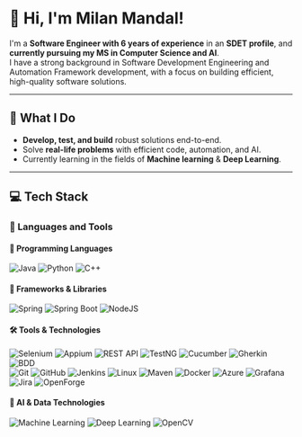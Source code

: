 # 👋 Hi, I'm Milan Mandal!

I'm a **Software Engineer with 6 years of experience** in an **SDET profile**, and **currently pursuing my MS in Computer Science and AI**.  
I have a strong background in Software Development Engineering and Automation Framework development, with a focus on building efficient, high-quality software solutions.

---

## 🚀 What I Do
- **Develop, test, and build** robust solutions end-to-end.  
- Solve **real-life problems** with efficient code, automation, and AI.  
- Currently learning in the fields of **Machine learning** & **Deep Learning**.

---

## 💻 Tech Stack

### 🧰 Languages and Tools

#### 🚀 Programming Languages  
![Java](https://img.shields.io/badge/Java-ED8B00?style=flat&logo=openjdk&logoColor=white)  ![Python](https://img.shields.io/badge/Python-3776AB?style=flat&logo=python&logoColor=white)  ![C++](https://img.shields.io/badge/C++-00599C?style=flat&logo=cplusplus&logoColor=white)  
#### 🔧 Frameworks & Libraries  
![Spring](https://img.shields.io/badge/Spring-6DB33F?style=flat&logo=spring&logoColor=white) ![Spring Boot](https://img.shields.io/badge/Spring%20Boot-6DB33F?style=flat&logo=springboot&logoColor=white)  ![NodeJS](https://img.shields.io/badge/Node.js-339933?style=flat&logo=node.js&logoColor=white)  

#### 🛠️ Tools & Technologies  

![Selenium](https://img.shields.io/badge/Selenium-43B02A?style=flat&logo=selenium&logoColor=white)  ![Appium](https://img.shields.io/badge/Appium-4253CC?style=flat&logo=appium&logoColor=white)   ![REST API](https://img.shields.io/badge/REST%20API-005571?style=flat&logo=restapi&logoColor=white) 
![TestNG](https://img.shields.io/badge/TestNG-FF6F00?style=flat&logo=testng&logoColor=white)  ![Cucumber](https://img.shields.io/badge/Cucumber-43B02A?style=flat&logo=cucumber&logoColor=white)  ![Gherkin](https://img.shields.io/badge/Gherkin-4EAA25?style=flat&logoColor=white)  ![BDD](https://img.shields.io/badge/BDD-005571?style=flat&logo=behavior-driven-development&logoColor=white)  
![Git](https://img.shields.io/badge/Git-F05032?style=flat&logo=git&logoColor=white)  ![GitHub](https://img.shields.io/badge/GitHub-181717?style=flat&logo=github&logoColor=white)    ![Jenkins](https://img.shields.io/badge/Jenkins-D24939?style=flat&logo=jenkins&logoColor=white) 
![Linux](https://img.shields.io/badge/Linux-FCC624?style=flat&logo=linux&logoColor=black)
![Maven](https://img.shields.io/badge/Maven-C71A36?style=flat&logo=apachemaven&logoColor=white)  ![Docker](https://img.shields.io/badge/Docker-2496ED?style=flat&logo=docker&logoColor=white)  ![Azure](https://img.shields.io/badge/Azure-0078D4?style=flat&logo=azure&logoColor=white)  ![Grafana](https://img.shields.io/badge/Grafana-F46800?style=flat&logo=grafana&logoColor=white)  
![Jira](https://img.shields.io/badge/Jira-0052CC?style=flat&logo=jira&logoColor=white)  ![OpenForge](https://img.shields.io/badge/OpenForge-FF6600?style=flat&logo=openforge&logoColor=white)  


#### 🧠 AI & Data Technologies  
![Machine Learning](https://img.shields.io/badge/Machine%20Learning-FF6F00?style=flat&logo=scikitlearn&logoColor=white)  ![Deep Learning](https://img.shields.io/badge/Deep%20Learning-00599C?style=flat&logo=tensorflow&logoColor=white)  ![OpenCV](https://img.shields.io/badge/OpenCV-27338E?style=flat&logo=opencv&logoColor=white)  




